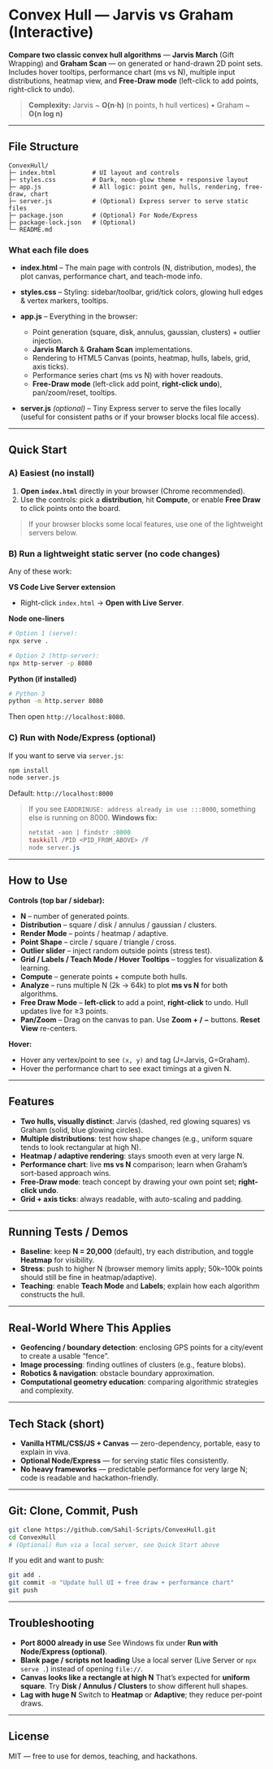 # Convex Hull — Jarvis vs Graham (Interactive)

**Compare two classic convex hull algorithms** — **Jarvis March** (Gift Wrapping) and **Graham Scan** — on generated or hand-drawn 2D point sets.
Includes hover tooltips, performance chart (ms vs N), multiple input distributions, heatmap view, and **Free-Draw mode** (left-click to add points, right-click to undo).

> **Complexity:** Jarvis \~ **O(n·h)** (n points, h hull vertices) • Graham \~ **O(n log n)**

---

## File Structure

```
ConvexHull/
├─ index.html          # UI layout and controls
├─ styles.css          # Dark, neon-glow theme + responsive layout
├─ app.js              # All logic: point gen, hulls, rendering, free-draw, chart
├─ server.js           # (Optional) Express server to serve static files
├─ package.json        # (Optional) For Node/Express
├─ package-lock.json   # (Optional)
└─ README.md
```

### What each file does

* **index.html** – The main page with controls (N, distribution, modes), the plot canvas, performance chart, and teach-mode info.
* **styles.css** – Styling: sidebar/toolbar, grid/tick colors, glowing hull edges & vertex markers, tooltips.
* **app.js** – Everything in the browser:

  * Point generation (square, disk, annulus, gaussian, clusters) + outlier injection.
  * **Jarvis March** & **Graham Scan** implementations.
  * Rendering to HTML5 Canvas (points, heatmap, hulls, labels, grid, axis ticks).
  * Performance series chart (ms vs N) with hover readouts.
  * **Free-Draw mode** (left-click add point, **right-click undo**), pan/zoom/reset, tooltips.
* **server.js** *(optional)* – Tiny Express server to serve the files locally (useful for consistent paths or if your browser blocks local file access).

---

## Quick Start

### A) Easiest (no install)

1. **Open `index.html`** directly in your browser (Chrome recommended).
2. Use the controls: pick a **distribution**, hit **Compute**, or enable **Free Draw** to click points onto the board.

> If your browser blocks some local features, use one of the lightweight servers below.

### B) Run a lightweight static server (no code changes)

Any of these work:

**VS Code Live Server extension**

* Right-click `index.html` → **Open with Live Server**.

**Node one-liners**

```bash
# Option 1 (serve):
npx serve .

# Option 2 (http-server):
npx http-server -p 8080
```

**Python (if installed)**

```bash
# Python 3
python -m http.server 8080
```

Then open `http://localhost:8080`.

### C) Run with Node/Express (optional)

If you want to serve via `server.js`:

```bash
npm install
node server.js
```

Default: `http://localhost:8000`

> If you see `EADDRINUSE: address already in use :::8000`, something else is running on 8000.
> **Windows fix:**
>
> ```powershell
> netstat -aon | findstr :8000
> taskkill /PID <PID_FROM_ABOVE> /F
> node server.js
> ```

---

## How to Use

**Controls (top bar / sidebar):**

* **N** – number of generated points.
* **Distribution** – square / disk / annulus / gaussian / clusters.
* **Render Mode** – points / heatmap / adaptive.
* **Point Shape** – circle / square / triangle / cross.
* **Outlier slider** – inject random outside points (stress test).
* **Grid / Labels / Teach Mode / Hover Tooltips** – toggles for visualization & learning.
* **Compute** – generate points + compute both hulls.
* **Analyze** – runs multiple N (2k → 64k) to plot **ms vs N** for both algorithms.
* **Free Draw Mode** – **left-click** to add a point, **right-click** to undo. Hull updates live for ≥3 points.
* **Pan/Zoom** – Drag on the canvas to pan. Use **Zoom + / −** buttons. **Reset View** re-centers.

**Hover:**

* Hover any vertex/point to see `(x, y)` and tag (J=Jarvis, G=Graham).
* Hover the performance chart to see exact timings at a given N.

---

## Features

* **Two hulls, visually distinct**: Jarvis (dashed, red glowing squares) vs Graham (solid, blue glowing circles).
* **Multiple distributions**: test how shape changes (e.g., uniform square tends to look rectangular at high N).
* **Heatmap / adaptive rendering**: stays smooth even at very large N.
* **Performance chart**: live **ms vs N** comparison; learn when Graham’s sort-based approach wins.
* **Free-Draw mode**: teach concept by drawing your own point set; **right-click undo**.
* **Grid + axis ticks**: always readable, with auto-scaling and padding.

---

## Running Tests / Demos

* **Baseline**: keep **N = 20,000** (default), try each distribution, and toggle **Heatmap** for visibility.
* **Stress**: push to higher N (browser memory limits apply; 50k–100k points should still be fine in heatmap/adaptive).
* **Teaching**: enable **Teach Mode** and **Labels**; explain how each algorithm constructs the hull.

---

## Real-World Where This Applies

* **Geofencing / boundary detection**: enclosing GPS points for a city/event to create a usable “fence”.
* **Image processing**: finding outlines of clusters (e.g., feature blobs).
* **Robotics & navigation**: obstacle boundary approximation.
* **Computational geometry education**: comparing algorithmic strategies and complexity.

---

## Tech Stack (short)

* **Vanilla HTML/CSS/JS + Canvas** — zero-dependency, portable, easy to explain in viva.
* **Optional Node/Express** — for serving static files consistently.
* **No heavy frameworks** — predictable performance for very large N; code is readable and hackathon-friendly.

---

## Git: Clone, Commit, Push

```bash
git clone https://github.com/Sahil-Scripts/ConvexHull.git
cd ConvexHull
# (Optional) Run via a local server, see Quick Start above
```

If you edit and want to push:

```bash
git add .
git commit -m "Update hull UI + free draw + performance chart"
git push
```

---

## Troubleshooting

* **Port 8000 already in use**
  See Windows fix under **Run with Node/Express (optional)**.
* **Blank page / scripts not loading**
  Use a local server (Live Server or `npx serve .`) instead of opening `file://`.
* **Canvas looks like a rectangle at high N**
  That’s expected for **uniform square**. Try **Disk / Annulus / Clusters** to show different hull shapes.
* **Lag with huge N**
  Switch to **Heatmap** or **Adaptive**; they reduce per-point draws.

---

## License

MIT — free to use for demos, teaching, and hackathons.
